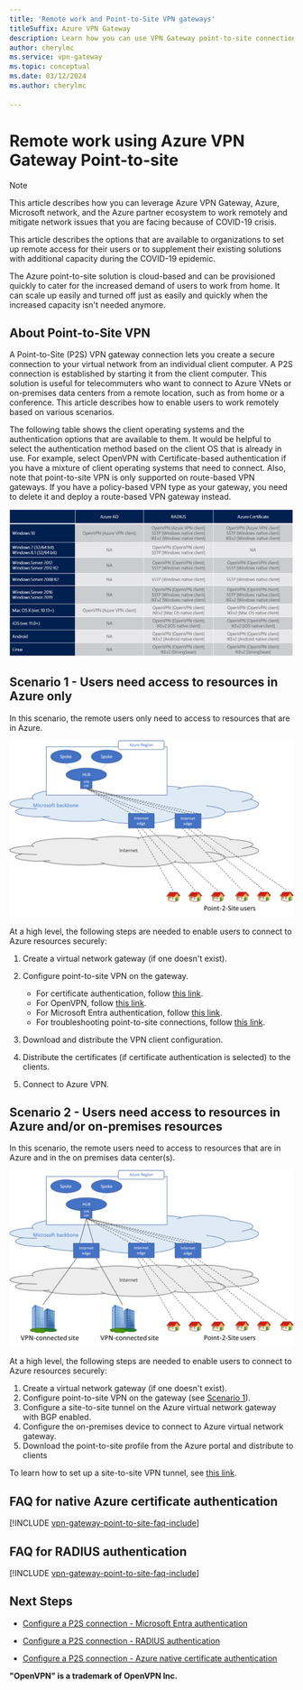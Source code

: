 ```yaml
---
title: 'Remote work and Point-to-Site VPN gateways'
titleSuffix: Azure VPN Gateway
description: Learn how you can use VPN Gateway point-to-site connections in order to work remotely due to the COVID-19 pandemic.
author: cherylmc
ms.service: vpn-gateway
ms.topic: conceptual
ms.date: 03/12/2024
ms.author: cherylmc

---
```

# Remote work using Azure VPN Gateway Point-to-site

>[!NOTE]
>This article describes how you can leverage Azure VPN Gateway, Azure, Microsoft network, and the Azure partner ecosystem to work remotely and mitigate network issues that you are facing because of COVID-19 crisis.
>

This article describes the options that are available to organizations to set up remote access for their users or to supplement their existing solutions with additional capacity during the COVID-19 epidemic.

The Azure point-to-site solution is cloud-based and can be provisioned quickly to cater for the increased demand of users to work from home. It can scale up easily and turned off just as easily and quickly when the increased capacity isn't needed anymore.

## <a name="p2s"></a>About Point-to-Site VPN

A Point-to-Site (P2S) VPN gateway connection lets you create a secure connection to your virtual network from an individual client computer. A P2S connection is established by starting it from the client computer. This solution is useful for telecommuters who want to connect to Azure VNets or on-premises data centers from a remote location, such as from home or a conference. This article describes how to enable users to work remotely based on various scenarios.

The following table shows the client operating systems and the authentication options that are available to them. It would be helpful to select the authentication method based on the client OS that is already in use. For example, select OpenVPN with Certificate-based authentication if you have a mixture of client operating systems that need to connect. Also, note that point-to-site VPN is only supported on route-based VPN gateways. If you have a policy-based VPN type as your gateway, you need to delete it and deploy a route-based VPN gateway instead.

![Screenshot that shows client operating systems and available authentication options.](./media/working-remotely-support/os-table.png "OS")

## <a name="scenario1"></a>Scenario 1 - Users need access to resources in Azure only

In this scenario, the remote users only need to access to resources that are in Azure.

![Diagram that shows a point-to-site scenario for users that need access to resources in Azure only.](./media/working-remotely-support/scenario1.png "Scenario 1")

At a high level, the following steps are needed to enable users to connect to Azure resources securely:

1. Create a virtual network gateway (if one doesn't exist).
2. Configure point-to-site VPN on the gateway.

   * For certificate authentication, follow [this link](vpn-gateway-howto-point-to-site-resource-manager-portal.md#creategw).
   * For OpenVPN, follow [this link](vpn-gateway-howto-openvpn.md).
   * For Microsoft Entra authentication, follow [this link](openvpn-azure-ad-tenant.md).
   * For troubleshooting point-to-site connections, follow [this link](vpn-gateway-troubleshoot-vpn-point-to-site-connection-problems.md).
3. Download and distribute the VPN client configuration.
4. Distribute the certificates (if certificate authentication is selected) to the clients.
5. Connect to Azure VPN.

## <a name="scenario2"></a>Scenario 2 - Users need access to resources in Azure and/or on-premises resources

In this scenario, the remote users need to access to resources that are in Azure and in the on premises data center(s).

![Diagram that shows a point-to-site scenario for users that need access to resources in Azure.](./media/working-remotely-support/scenario2.png "Scenario 2")

At a high level, the following steps are needed to enable users to connect to Azure resources securely:

1. Create a virtual network gateway (if one doesn't exist).
2. Configure point-to-site VPN on the gateway (see [Scenario 1](#scenario1)).
3. Configure a site-to-site tunnel on the Azure virtual network gateway with BGP enabled.
4. Configure the on-premises device to connect to Azure virtual network gateway.
5. Download the point-to-site profile from the Azure portal and distribute to clients

To learn how to set up a site-to-site VPN tunnel, see [this link](./tutorial-site-to-site-portal.md).

## <a name="faqcert"></a>FAQ for native Azure certificate authentication

[!INCLUDE [vpn-gateway-point-to-site-faq-include](../../includes/vpn-gateway-faq-p2s-azurecert-include.md)]

## <a name="faqradius"></a>FAQ for RADIUS authentication

[!INCLUDE [vpn-gateway-point-to-site-faq-include](../../includes/vpn-gateway-faq-p2s-radius-include.md)]

## Next Steps

* [Configure a P2S connection - Microsoft Entra authentication](openvpn-azure-ad-tenant.md)

* [Configure a P2S connection - RADIUS authentication](point-to-site-how-to-radius-ps.md)

* [Configure a P2S connection - Azure native certificate authentication](vpn-gateway-howto-point-to-site-rm-ps.md)

**"OpenVPN" is a trademark of OpenVPN Inc.**
